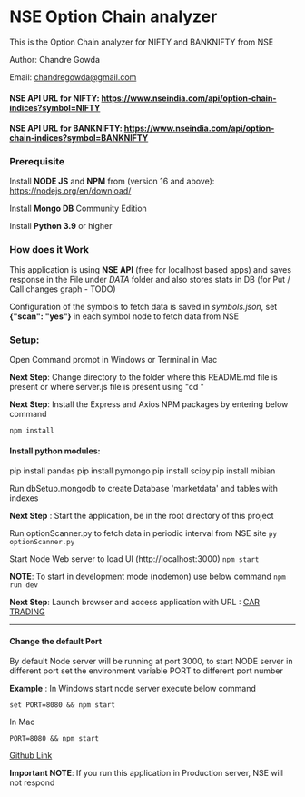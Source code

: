 # NSE Option Chain analyzer

This is the Option Chain analyzer for NIFTY and BANKNIFTY from NSE

Author: Chandre Gowda

Email: chandregowda@gmail.com

#### NSE API URL for **NIFTY**: https://www.nseindia.com/api/option-chain-indices?symbol=NIFTY

#### NSE API URL for **BANKNIFTY**: https://www.nseindia.com/api/option-chain-indices?symbol=BANKNIFTY

### Prerequisite

Install **NODE JS** and **NPM** from (version 16 and above): https://nodejs.org/en/download/

Install **Mongo DB** Community Edition

Install **Python 3.9** or higher

### How does it Work

This application is using **NSE API** (free for localhost based apps) and saves response in the File under _DATA_ folder and also stores stats in DB (for Put / Call changes graph - TODO)

Configuration of the symbols to fetch data is saved in _symbols.json_, set **{"scan": "yes"}** in each symbol node to fetch data from NSE

### Setup:

Open Command prompt in Windows or Terminal in Mac

**Next Step**: Change directory to the folder where this README.md file is present or where server.js file is present using "cd <folder path>"

**Next Step**: Install the Express and Axios NPM packages by entering below command

`npm install`

#### Install python modules:

pip install pandas
pip install pymongo
pip install scipy
pip install mibian

Run dbSetup.mongodb to create Database 'marketdata' and tables with indexes

**Next Step** : Start the application, be in the root directory of this project

Run optionScanner.py to fetch data in periodic interval from NSE site
`py optionScanner.py`

Start Node Web server to load UI (http://localhost:3000)
`npm start`

**NOTE**: To start in development mode (nodemon) use below command
`npm run dev`

**Next Step**: Launch browser and access application with URL : [CAR TRADING](http://localhost:3000)

---

#### Change the default Port

By default Node server will be running at port 3000, to start NODE server in different port set the environment variable PORT to different port number

**Example** : In Windows start node server execute below command

`set PORT=8080 && npm start`

In Mac

`PORT=8080 && npm start`

[Github Link](https://github.com/chandregowda/optionchain)

**Important NOTE**: If you run this application in Production server, NSE will not respond
